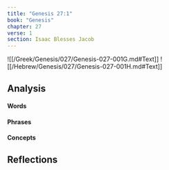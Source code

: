 ```yaml
---
title: "Genesis 27:1"
book: "Genesis"
chapter: 27
verse: 1
section: Isaac Blesses Jacob
---
```

![[/Greek/Genesis/027/Genesis-027-001G.md#Text]]
![[/Hebrew/Genesis/027/Genesis-027-001H.md#Text]]

## Analysis

#### Words

#### Phrases

#### Concepts

## Reflections
